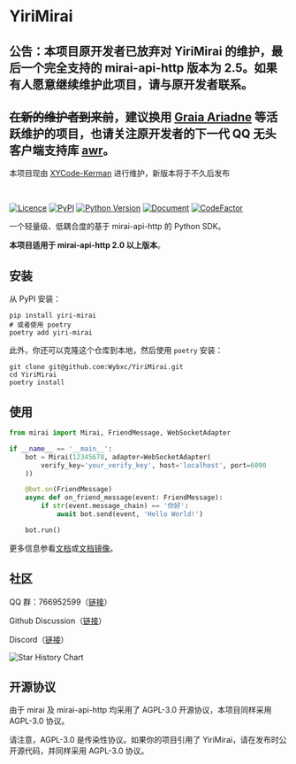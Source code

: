 # YiriMirai

## 公告：本项目原开发者已放弃对 YiriMirai 的维护，最后一个完全支持的 mirai-api-http 版本为 2.5。如果有人愿意继续维护此项目，请与原开发者联系。

## ~~在新的维护者到来前~~，建议换用 [Graia Ariadne](https://github.com/GraiaProject/Ariadne) 等活跃维护的项目，也请关注原开发者的下一代 QQ 无头客户端支持库 [awr](https://github.com/Wybxc/awr)。

本项目现由 [XYCode-Kerman](https://github.com/XYCode-Kerman) 进行维护，新版本将于不久后发布

<br>

[![Licence](https://img.shields.io/github/license/YiriMiraiProject/YiriMirai)](https://github.com/YiriMiraiProject/YiriMirai/blob/master/LICENSE)
[![PyPI](https://img.shields.io/pypi/v/yiri-mirai)](https://pypi.org/project/yiri-mirai/)
[![Python Version](https://img.shields.io/pypi/pyversions/yiri-mirai)](https://docs.python.org/zh-cn/3.7/)
[![Document](https://img.shields.io/badge/document-vercel-brightgreen)](https://yiri-mirai.vercel.app)
[![CodeFactor](https://www.codefactor.io/repository/github/yirimiraiproject/yirimirai/badge/dev)](https://www.codefactor.io/repository/github/yirimiraiproject/yirimirai/overview/dev)

一个轻量级、低耦合度的基于 mirai-api-http 的 Python SDK。

**本项目适用于 mirai-api-http 2.0 以上版本**。

## 安装

从 PyPI 安装：

```shell
pip install yiri-mirai
# 或者使用 poetry
poetry add yiri-mirai
```

此外，你还可以克隆这个仓库到本地，然后使用 `poetry` 安装：

```shell
git clone git@github.com:Wybxc/YiriMirai.git
cd YiriMirai
poetry install
```

## 使用

```python
from mirai import Mirai, FriendMessage, WebSocketAdapter

if __name__ == '__main__':
    bot = Mirai(12345678, adapter=WebSocketAdapter(
        verify_key='your_verify_key', host='localhost', port=6090
    ))

    @bot.on(FriendMessage)
    async def on_friend_message(event: FriendMessage):
        if str(event.message_chain) == '你好':
            await bot.send(event, 'Hello World!')

    bot.run()
```

更多信息参看[文档](https://yiri-mirai.wybxc.cc/)或[文档镜像](https://yiri-mirai.vercel.app)。

## 社区

QQ 群：766952599（[链接](https://jq.qq.com/?_wv=1027&k=PXBOuBCI)）

Github Discussion（[链接](https://github.com/YiriMiraiProject/YiriMirai/discussions)）

Discord（[链接](https://discord.gg/RaXsHFC3PH)）

![Star History Chart](https://api.star-history.com/svg?repos=YiriMiraiProject/YiriMirai&type=Date)

## 开源协议

由于 mirai 及 mirai-api-http 均采用了 AGPL-3.0 开源协议，本项目同样采用 AGPL-3.0 协议。

请注意，AGPL-3.0 是传染性协议。如果你的项目引用了 YiriMirai，请在发布时公开源代码，并同样采用 AGPL-3.0 协议。
